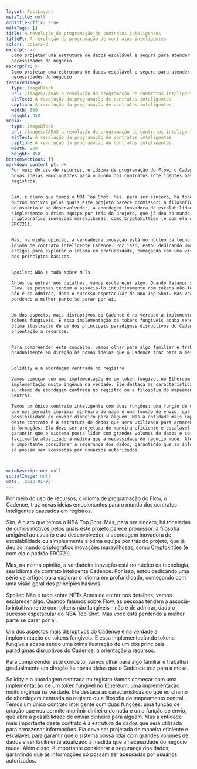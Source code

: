 ```yaml
---
layout: PostLayout
metaTitle: null
addTitleSuffix: true
metaTags: []
title: A revolução da programação de contratos inteligentes
titlePt: A revolução da programação de contratos inteligentes
colors: colors-d
excerpt: >-
  Como projetar uma estrutura de dados escalável e segura para atender às
  necessidades do negócio
excerptFr: >-
  Como projetar uma estrutura de dados escalável e segura para atender às
  necessidades do negócio
featuredImage:
  type: ImageBlock
  url: /images/CAPAS-a revolução da programação de contratos inteligentes.png
  altText: A revolução da programação de contratos inteligentes
  caption: A revolução da programação de contratos inteligentes
  width: 800
  height: 450
media:
  type: ImageBlock
  url: /images/CAPAS-a revolução da programação de contratos inteligentes.png
  altText: A revolução da programação de contratos inteligentes
  caption: A revolução da programação de contratos inteligentes
  width: 800
  height: 450
bottomSections: []
markdown_content_pt: >+
  Por meio do uso de recursos, o idioma de programação do Flow, o Cadence, traz
  novas ideias emocionantes para o mundo dos contratos inteligentes baseados em
  registros.


  Sim, é claro que temos o NBA Top Shot. Mas, para ser sincero, há toneladas de
  outros motivos pelos quais este projeto parece promissor: a filosofia amigável
  ao usuário e ao desenvolvedor, a abordagem inovadora de escalabilidade ou
  simplesmente a ótima equipe por trás do projeto, que já deu ao mundo
  criptográfico inovações maravilhosas, como Cryptokitties (e com ela o padrão
  ERC721).


  Mas, na minha opinião, a verdadeira inovação está no núcleo da tecnologia, seu
  idioma de contrato inteligente Cadence. Por isso, estou dedicando uma série de
  artigos para explorar o idioma em profundidade, começando com uma visão geral
  dos princípios básicos.


  Spoiler: Não é tudo sobre NFTs

  Antes de entrar nos detalhes, vamos esclarecer algo. Quando falamos sobre
  Flow, as pessoas tendem a associá-lo intuitivamente com tokens não fungíveis -
  não é de admirar, dado o sucesso espetacular do NBA Top Shot. Mas você está
  perdendo a melhor parte se parar por aí.


  Um dos aspectos mais disruptivos do Cadence é na verdade a implementação de
  tokens fungíveis. E essa implementação de tokens fungíveis acaba sendo uma
  ótima ilustração de um dos principais paradigmas disruptivos do Cadence: a
  orientação a recursos.


  Para compreender este conceito, vamos olhar para algo familiar e trabalhar
  gradualmente em direção às novas ideias que o Cadence traz para a mesa.


  Solidity e a abordagem centrada no registro

  Vamos começar com uma implementação de um token fungível no Ethereum, uma
  implementação muito ingênua na verdade. Ele destaca as características do que
  eu chamo de abordagem centrada no registro ou a filosofia do mapeamento
  central.

  Temos um único contrato inteligente com duas funções: uma função de criação
  que nos permite imprimir dinheiro do nada e uma função de envio, que abre a
  possibilidade de enviar dinheiro para alguém. Mas a entidade mais importante
  deste contrato é a estrutura de dados que será utilizada para armazenar
  informações. Ela deve ser projetada de maneira eficiente e escalável, para
  garantir que o sistema possa lidar com grandes volumes de dados e ser
  facilmente atualizado à medida que a necessidade do negócio mude. Além disso,
  é importante considerar a segurança dos dados, garantindo que as informações
  só possam ser acessadas por usuários autorizados.



metaDescription: null
socialImage: null
date: '2023-01-03'
---
```

Por meio do uso de recursos, o idioma de programação do Flow, o Cadence, traz novas ideias emocionantes para o mundo dos contratos inteligentes baseados em registros.

Sim, é claro que temos o NBA Top Shot. Mas, para ser sincero, há toneladas de outros motivos pelos quais este projeto parece promissor: a filosofia amigável ao usuário e ao desenvolvedor, a abordagem inovadora de escalabilidade ou simplesmente a ótima equipe por trás do projeto, que já deu ao mundo criptográfico inovações maravilhosas, como Cryptokitties (e com ela o padrão ERC721).

Mas, na minha opinião, a verdadeira inovação está no núcleo da tecnologia, seu idioma de contrato inteligente Cadence. Por isso, estou dedicando uma série de artigos para explorar o idioma em profundidade, começando com uma visão geral dos princípios básicos.

Spoiler: Não é tudo sobre NFTs
Antes de entrar nos detalhes, vamos esclarecer algo. Quando falamos sobre Flow, as pessoas tendem a associá-lo intuitivamente com tokens não fungíveis - não é de admirar, dado o sucesso espetacular do NBA Top Shot. Mas você está perdendo a melhor parte se parar por aí.

Um dos aspectos mais disruptivos do Cadence é na verdade a implementação de tokens fungíveis. E essa implementação de tokens fungíveis acaba sendo uma ótima ilustração de um dos principais paradigmas disruptivos do Cadence: a orientação a recursos.

Para compreender este conceito, vamos olhar para algo familiar e trabalhar gradualmente em direção às novas ideias que o Cadence traz para a mesa.

Solidity e a abordagem centrada no registro
Vamos começar com uma implementação de um token fungível no Ethereum, uma implementação muito ingênua na verdade. Ele destaca as características do que eu chamo de abordagem centrada no registro ou a filosofia do mapeamento central.
Temos um único contrato inteligente com duas funções: uma função de criação que nos permite imprimir dinheiro do nada e uma função de envio, que abre a possibilidade de enviar dinheiro para alguém. Mas a entidade mais importante deste contrato é a estrutura de dados que será utilizada para armazenar informações. Ela deve ser projetada de maneira eficiente e escalável, para garantir que o sistema possa lidar com grandes volumes de dados e ser facilmente atualizado à medida que a necessidade do negócio mude. Além disso, é importante considerar a segurança dos dados, garantindo que as informações só possam ser acessadas por usuários autorizados.






